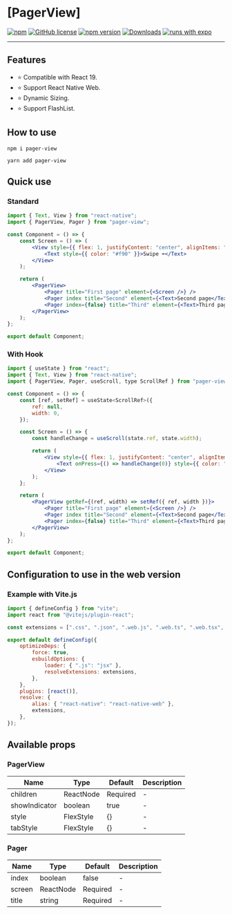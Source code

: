 # [PagerView]

[![npm](https://img.shields.io/badge/types-included-blue?style=flat-square)](https://www.npmjs.com/package/pager-view) [![GitHub license](https://img.shields.io/badge/license-MIT-blue.svg)](https://github.com/theronaldostar/pager-view/blob/main/LICENSE) [![npm version](https://img.shields.io/npm/v/pager-view.svg?style=flat)](https://www.npmjs.com/package/pager-view) [![Downloads](https://img.shields.io/npm/dm/pager-view.svg)](https://www.npmjs.com/package/pager-view) [![runs with expo](https://img.shields.io/badge/Runs%20with%20Expo-4630EB.svg?style=flat-square&logo=EXPO&labelColor=f3f3f3&logoColor=000)](https://expo.io/)

---

## Features

- ⭐️ Compatible with React 19.
- ⭐️ Support React Native Web.
- ⭐️ Dynamic Sizing.
- ⭐️ Support FlashList.

## How to use

```shell
npm i pager-view
```

```shell
yarn add pager-view
```

## Quick use

### Standard

```jsx
import { Text, View } from "react-native";
import { PagerView, Pager } from "pager-view";

const Component = () => {
	const Screen = () => (
		<View style={{ flex: 1, justifyContent: "center", alignItems: "center" }}>
			<Text style={{ color: "#f90" }}>Swipe ➡️</Text>
		</View>
	);

	return (
		<PagerView>
			<Pager title="First page" element={<Screen />} />
			<Pager index title="Second" element={<Text>Second page</Text>} />
			<Pager index={false} title="Third" element={<Text>Third page</Text>} />
		</PagerView>
	);
};

export default Component;
```

### With Hook

```jsx
import { useState } from "react";
import { Text, View } from "react-native";
import { PagerView, Pager, useScroll, type ScrollRef } from "pager-view";

const Component = () => {
	const [ref, setRef] = useState<ScrollRef>({
		ref: null,
		width: 0,
	});

	const Screen = () => {
		const handleChange = useScroll(state.ref, state.width);

		return (
			<View style={{ flex: 1, justifyContent: "center", alignItems: "center" }}>
				<Text onPress={() => handleChange(0)} style={{ color: "#f90" }}>Swipe ➡️</Text>
			</View>
		);
	};

	return (
		<PagerView getRef={(ref, width) => setRef({ ref, width })}>
			<Pager title="First page" element={<Screen />} />
			<Pager index title="Second" element={<Text>Second page</Text>} />
			<Pager index={false} title="Third" element={<Text>Third page</Text>} />
		</PagerView>
	);
};

export default Component;
```

## Configuration to use in the web version

### Example with Vite.js

```jsx
import { defineConfig } from "vite";
import react from "@vitejs/plugin-react";

const extensions = [".css", ".json", ".web.js", ".web.ts", ".web.tsx", ".js", ".ts", ".tsx"];

export default defineConfig({
	optimizeDeps: {
		force: true,
		esbuildOptions: {
			loader: { ".js": "jsx" },
			resolveExtensions: extensions,
		},
	},
	plugins: [react()],
	resolve: {
		alias: { "react-native": "react-native-web" },
		extensions,
	},
});
```

## Available props

### PagerView

| Name          | Type      | Default  | Description |
| ------------- | --------- | -------- | ----------- |
| children      | ReactNode | Required | -           |
| showIndicator | boolean   | true     | -           |
| style         | FlexStyle | {}       | -           |
| tabStyle      | FlexStyle | {}       | -           |

### Pager

| Name   | Type      | Default  | Description |
| ------ | --------- | -------- | ----------- |
| index  | boolean   | false    | -           |
| screen | ReactNode | Required | -           |
| title  | string    | Required | -           |
